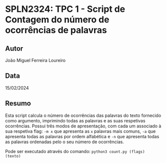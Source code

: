# SPLN2324: TPC 1 - Script de Contagem do número de ocorrências de palavras

## Autor
João Miguel Ferreira Loureiro

## Data
15/02/2024

## Resumo
Esta script calcula o número de ocorrências das palavras do texto fornecido como argumento, imprimindo todas as palavras e as suas respetivas ocorrências. Possui três modos de apresentação, com cada um associado à sua respetiva flag: `-m x` que apresenta as `x` palavras mais comuns, `-a` que apresenta todas as palavras por ordem alfabética e `-n` que apresenta todas as palavras ordenadas pelo o seu número de ocorrências.

Pode ser executado através do comando: `python3 count.py (flags) (texto)`